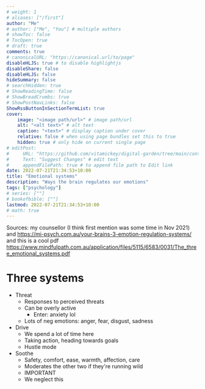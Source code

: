```yaml
---
# weight: 1
# aliases: ["/first"]
author: "Me"
# author: ["Me", "You"] # multiple authors
# showToc: false
# TocOpen: true
# draft: true
comments: true
# canonicalURL: "https://canonical.url/to/page"
disableHLJS: true # to disable highlightjs
disableShare: false
disableHLJS: false
hideSummary: false
# searchHidden: true
# ShowReadingTime: false
# ShowBreadCrumbs: true
# ShowPostNavLinks: false
ShowRssButtonInSectionTermList: true
cover:
    image: "<image path/url>" # image path/url
    alt: "<alt text>" # alt text
    caption: "<text>" # display caption under cover
    relative: false # when using page bundles set this to true
    hidden: true # only hide on current single page
# editPost:
#     URL: "https://github.com/vitamickey/digital-garden/tree/main/content"
#     Text: "Suggest Changes" # edit text
#     appendFilePath: true # to append file path to Edit link
date: 2022-07-21T21:34:53+10:00
title: "Emotional systems"
description: "Ways the brain regulates our emotions"
tags: ["psychology"]
# series: [""]
# bookofbible: [""]
lastmod: 2022-07-21T21:34:53+10:00
# math: true
---
```


Sources: my counsellor (I think first mention was some time in Nov 2021) and https://mi-psych.com.au/your-brains-3-emotion-regulation-systems/ and this is a cool pdf https://www.mindfulpath.com.au/application/files/5115/6583/0031/The_three_emotional_systems.pdf

# Three systems

- Threat
    - Responses to perceived threats
    - Can be overly active
        - Enter: anxiety lol
    - Lots of neg emotions: anger, fear, disgust, sadness
- Drive
    - We spend a lot of time here
    - Taking action, heading towards goals
    - Hustle mode
- Soothe
    - Safety, comfort, ease, warmth, affection, care
    - Moderates the other two if they're running wild
    - IMPORTANT
    - We neglect this